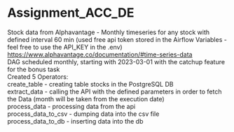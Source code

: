# Assignment_ACC_DE


Stock data from Alphavantage - Monthly timeseries for any stock with defined interval 60 min (used free api token stored in the Airflow Variables - feel free to use the API_KEY in the .env)
https://www.alphavantage.co/documentation/#time-series-data
<br>
DAG scheduled monthly, starting with 2023-03-01 with the catchup feature for the bonus task
<br>
Created 5 Operators:
<br>
create_table - creating table stocks in the PostgreSQL DB
<br>
extract_data - calling the API with the defined parameters in order to fetch the Data (month will be taken from the execution date)
<br>
process_data - processing data from the api
<br>
process_data_to_csv - dumping data into the csv file
<br>
process_data_to_db - inserting data into the db
